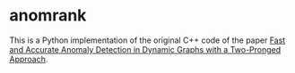 # anomrank

This is a Python implementation of the original C++ code of the paper [Fast and Accurate Anomaly Detection
in Dynamic Graphs with a Two-Pronged Approach](https://minjiyoon.xyz/ANRank.pdf).

